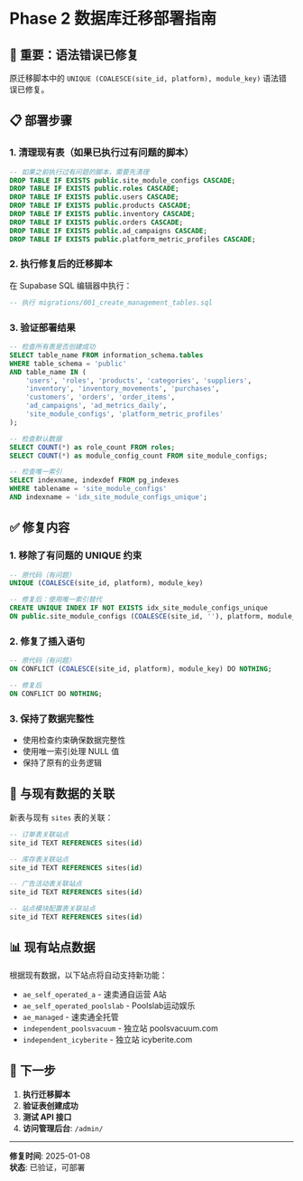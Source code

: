 # Phase 2 数据库迁移部署指南

## 🚨 重要：语法错误已修复

原迁移脚本中的 `UNIQUE (COALESCE(site_id, platform), module_key)` 语法错误已修复。

## 📋 部署步骤

### 1. 清理现有表（如果已执行过有问题的脚本）

```sql
-- 如果之前执行过有问题的脚本，需要先清理
DROP TABLE IF EXISTS public.site_module_configs CASCADE;
DROP TABLE IF EXISTS public.roles CASCADE;
DROP TABLE IF EXISTS public.users CASCADE;
DROP TABLE IF EXISTS public.products CASCADE;
DROP TABLE IF EXISTS public.inventory CASCADE;
DROP TABLE IF EXISTS public.orders CASCADE;
DROP TABLE IF EXISTS public.ad_campaigns CASCADE;
DROP TABLE IF EXISTS public.platform_metric_profiles CASCADE;
```

### 2. 执行修复后的迁移脚本

在 Supabase SQL 编辑器中执行：
```sql
-- 执行 migrations/001_create_management_tables.sql
```

### 3. 验证部署结果

```sql
-- 检查所有表是否创建成功
SELECT table_name FROM information_schema.tables 
WHERE table_schema = 'public' 
AND table_name IN (
    'users', 'roles', 'products', 'categories', 'suppliers',
    'inventory', 'inventory_movements', 'purchases',
    'customers', 'orders', 'order_items',
    'ad_campaigns', 'ad_metrics_daily',
    'site_module_configs', 'platform_metric_profiles'
);

-- 检查默认数据
SELECT COUNT(*) as role_count FROM roles;
SELECT COUNT(*) as module_config_count FROM site_module_configs;

-- 检查唯一索引
SELECT indexname, indexdef FROM pg_indexes 
WHERE tablename = 'site_module_configs' 
AND indexname = 'idx_site_module_configs_unique';
```

## ✅ 修复内容

### 1. 移除了有问题的 UNIQUE 约束
```sql
-- 原代码（有问题）
UNIQUE (COALESCE(site_id, platform), module_key)

-- 修复后：使用唯一索引替代
CREATE UNIQUE INDEX IF NOT EXISTS idx_site_module_configs_unique 
ON public.site_module_configs (COALESCE(site_id, ''), platform, module_key);
```

### 2. 修复了插入语句
```sql
-- 原代码（有问题）
ON CONFLICT (COALESCE(site_id, platform), module_key) DO NOTHING;

-- 修复后
ON CONFLICT DO NOTHING;
```

### 3. 保持了数据完整性
- 使用检查约束确保数据完整性
- 使用唯一索引处理 NULL 值
- 保持了原有的业务逻辑

## 🔗 与现有数据的关联

新表与现有 `sites` 表的关联：

```sql
-- 订单表关联站点
site_id TEXT REFERENCES sites(id)

-- 库存表关联站点
site_id TEXT REFERENCES sites(id)

-- 广告活动表关联站点
site_id TEXT REFERENCES sites(id)

-- 站点模块配置表关联站点
site_id TEXT REFERENCES sites(id)
```

## 📊 现有站点数据

根据现有数据，以下站点将自动支持新功能：

- `ae_self_operated_a` - 速卖通自运营 A站
- `ae_self_operated_poolslab` - Poolslab运动娱乐
- `ae_managed` - 速卖通全托管
- `independent_poolsvacuum` - 独立站 poolsvacuum.com
- `independent_icyberite` - 独立站 icyberite.com

## 🚀 下一步

1. **执行迁移脚本**
2. **验证表创建成功**
3. **测试 API 接口**
4. **访问管理后台**: `/admin/`

---

**修复时间**: 2025-01-08  
**状态**: 已验证，可部署
